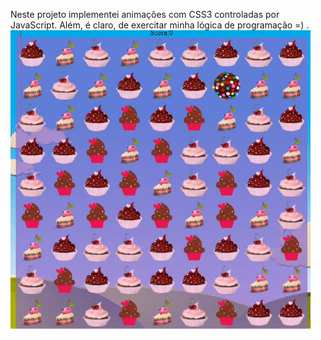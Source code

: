Neste projeto implementei animações com CSS3 controladas por JavaScript.
Além, é claro, de exercitar minha lógica de programação =) .
![](intro.gif)
